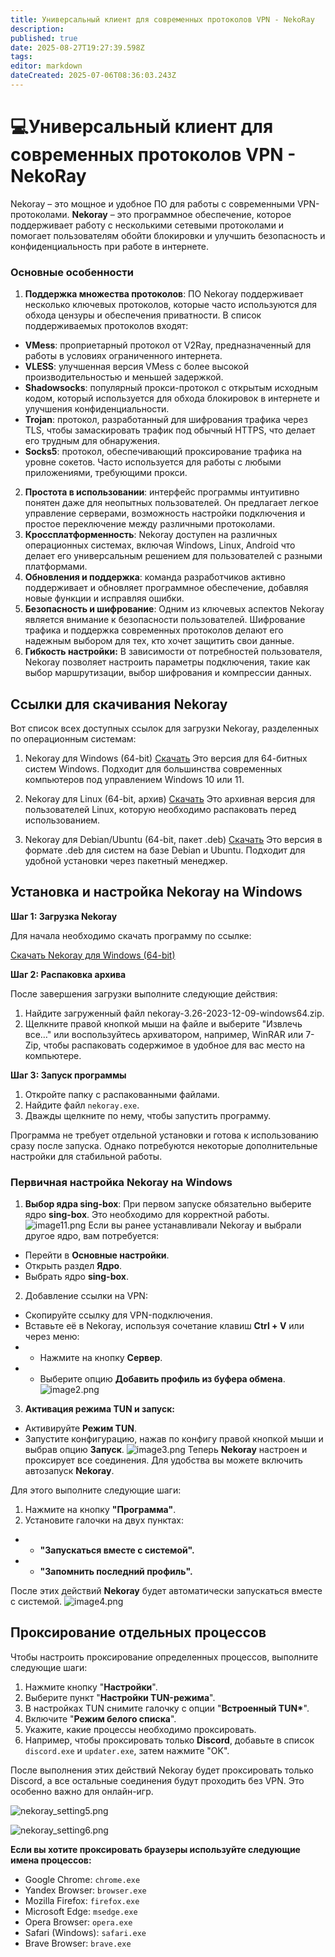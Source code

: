 ```yaml
---
title: Универсальный клиент для современных протоколов VPN - NekoRay
description: 
published: true
date: 2025-08-27T19:27:39.598Z
tags: 
editor: markdown
dateCreated: 2025-07-06T08:36:03.243Z
---
```


# 💻Универсальный клиент для современных протоколов VPN - NekoRay

Nekoray – это мощное и удобное ПО для работы с современными VPN-протоколами.
**Nekoray** – это программное обеспечение, которое поддерживает работу с несколькими сетевыми протоколами и помогает пользователям обойти блокировки и улучшить безопасность и конфиденциальность при работе в интернете.

### Основные особенности

1. **Поддержка множества протоколов**: ПО Nekoray поддерживает несколько ключевых протоколов, которые часто используются для обхода цензуры и обеспечения приватности. В список поддерживаемых протоколов входят:

- **VMess**: проприетарный протокол от V2Ray, предназначенный для работы в условиях ограниченного интернета.
- **VLESS**: улучшенная версия VMess с более высокой производительностью и меньшей задержкой.
- **Shadowsocks**: популярный прокси-протокол с открытым исходным кодом, который используется для обхода блокировок в интернете и улучшения конфиденциальности.
- **Trojan**: протокол, разработанный для шифрования трафика через TLS, чтобы замаскировать трафик под обычный HTTPS, что делает его трудным для обнаружения.
- **Socks5**: протокол, обеспечивающий проксирование трафика на уровне сокетов. Часто используется для работы с любыми приложениями, требующими прокси.

2. **Простота в использовании**: интерфейс программы интуитивно понятен даже для неопытных пользователей. Он предлагает легкое управление серверами, возможность настройки подключения и простое переключение между различными протоколами.
3. **Кроссплатформенность**: Nekoray доступен на различных операционных системах, включая Windows, Linux, Android  что делает его универсальным решением для пользователей с разными платформами.
4. **Обновления и поддержка**: команда разработчиков активно поддерживает и обновляет программное обеспечение, добавляя новые функции и исправляя ошибки.
5. **Безопасность и шифрование**: Одним из ключевых аспектов Nekoray является внимание к безопасности пользователей. Шифрование трафика и поддержка современных протоколов делают его надежным выбором для тех, кто хочет защитить свои данные.
6. **Гибкость настройки:** В зависимости от потребностей пользователя, Nekoray позволяет настроить параметры подключения, такие как выбор маршрутизации, выбор шифрования и компрессии данных.

## Ссылки для скачивания Nekoray

Вот список всех доступных ссылок для загрузки Nekoray, разделенных по операционным системам:

1. Nekoray для Windows (64-bit)
[Скачать](https://github.com/MatsuriDayo/nekoray/releases/download/3.26/nekoray-3.26-2023-12-09-windows64.zip)
Это версия для 64-битных систем Windows. Подходит для большинства современных компьютеров под управлением Windows 10 или 11.

2. Nekoray для Linux (64-bit, архив)
[Скачать](https://github.com/MatsuriDayo/nekoray/releases/download/3.26/nekoray-3.26-2023-12-09-linux64.zip)
Это архивная версия для пользователей Linux, которую необходимо распаковать перед использованием.

3. Nekoray для Debian/Ubuntu (64-bit, пакет .deb)
[Скачать](https://github.com/MatsuriDayo/nekoray/releases/download/3.26/nekoray-3.26-2023-12-09-debian-x64.deb)
Это версия в формате .deb для систем на базе Debian и Ubuntu. Подходит для удобной установки через пакетный менеджер.

## Установка и настройка Nekoray на Windows

**Шаг 1: Загрузка Nekoray**

Для начала необходимо скачать программу по ссылке:

[Скачать Nekoray для Windows (64-bit)](https://github.com/Mahdi-zarei/nekoray/releases/download/4.3.5/nekoray-4.3.5-2025-05-16-windows64.zip)

**Шаг 2: Распаковка архива**

После завершения загрузки выполните следующие действия:

1. Найдите загруженный файл nekoray-3.26-2023-12-09-windows64.zip.
2. Щелкните правой кнопкой мыши на файле и выберите "Извлечь все…" или воспользуйтесь архиватором, например, WinRAR или 7-Zip, чтобы распаковать содержимое в удобное для вас место на компьютере.

**Шаг 3: Запуск программы**

1. Откройте папку с распакованными файлами.
2. Найдите файл `nekoray.exe`.
3. Дважды щелкните по нему, чтобы запустить программу.

Программа не требует отдельной установки и готова к использованию сразу после запуска. Однако потребуются некоторые дополнительные настройки для стабильной работы.

### Первичная настройка Nekoray на Windows

1. **Выбор ядра sing-box**:
При первом запуске обязательно выберите ядро **sing-box**. Это необходимо для корректной работы.
![image11.png](/nekoray/image11.png)
Если вы ранее устанавливали Nekoray и выбрали другое ядро, вам потребуется:

- Перейти в **Основные настройки**.
- Открыть раздел **Ядро**.
- Выбрать ядро **sing-box**.

2. Добавление ссылки на VPN:

- Скопируйте ссылку для VPN-подключения.
- Вставьте её в Nekoray, используя сочетание клавиш **Ctrl + V** или через меню:
- - Нажмите на кнопку **Сервер**.
- - Выберите опцию **Добавить профиль из буфера обмена**.
![image2.png](/nekoray/image2.png)

3. **Активация режима TUN и запуск:**

- Активируйте **Режим TUN**.
- Запустите конфигурацию, нажав по конфигу правой кнопкой мыши и выбрав опцию **Запуск**.
![image3.png](/nekoray/image3.png)
Теперь **Nekoray** настроен и проксирует все соединения. Для удобства вы можете включить автозапуск **Nekoray**.

Для этого выполните следующие шаги:

1. Нажмите на кнопку **"Программа"**.
2. Установите галочки на двух пунктах:

- - **"Запускаться вместе с системой".**
- - **"Запомнить последний профиль".**

После этих действий **Nekoray** будет автоматически запускаться вместе с системой.
![image4.png](/nekoray/image4.png)

## Проксирование отдельных процессов

Чтобы настроить проксирование определенных процессов, выполните следующие шаги:

1. Нажмите кнопку "**Настройки**".
2. Выберите пункт "**Настройки TUN-режима**".
3. В настройках TUN снимите галочку с опции "**Встроенный TUN\***".
4. Включите "**Режим белого списка**".
5. Укажите, какие процессы необходимо проксировать.
6. Например, чтобы проксировать только **Discord**, добавьте в список `discord.exe` и `updater.exe`, затем нажмите "OK".

После выполнения этих действий Nekoray будет проксировать только Discord, а все остальные соединения будут проходить без VPN. Это особенно важно для онлайн-игр.

![nekoray_setting5.png](/nekoray/nekoray_setting5.png)

![nekoray_setting6.png](/nekoray/nekoray_setting6.png)

**Если вы хотите проксировать браузеры используйте следующие имена процессов:**

- Google Chrome: `chrome.exe`
- Yandex Browser: `browser.exe`
- Mozilla Firefox: `firefox.exe`
- Microsoft Edge: `msedge.exe`
- Opera Browser: `opera.exe`
- Safari (Windows): `safari.exe`
- Brave Browser: `brave.exe`
